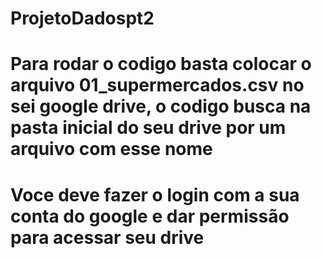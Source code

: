 # ProjetoDadospt2
# Para rodar o codigo basta colocar o arquivo 01_supermercados.csv no sei google drive, o codigo busca na pasta inicial do seu drive por um arquivo com esse nome
# Voce deve fazer o login com a sua conta do google e dar permissão para acessar seu drive
